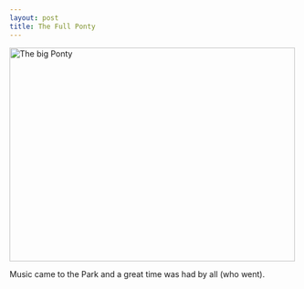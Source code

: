```yaml
---
layout: post
title: The Full Ponty
---
```

<a href="http://www.flickr.com/photos/kwe/155028465/" title="Photo Sharing"><img src="http://static.flickr.com/62/155028465_087d0949d9.jpg" width="500" height="375" alt="The big Ponty" /></a>

Music came to the Park and a great time was had by all (who went).